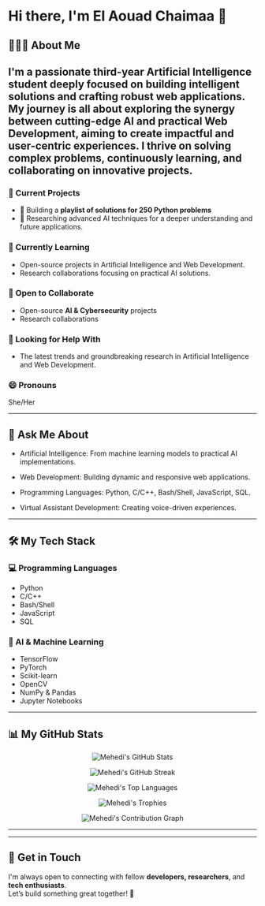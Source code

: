 # Hi there, I'm **El Aouad Chaimaa** 👋

## 👨🏻‍💻 About Me
I'm a passionate third-year Artificial Intelligence student deeply focused on building intelligent solutions and crafting robust web applications. My journey is all about exploring the synergy between cutting-edge AI and practical Web Development, aiming to create impactful and user-centric experiences. I thrive on solving complex problems, continuously learning, and collaborating on innovative projects.
---

### 🔭 Current Projects  
- 🎯 Building a **playlist of solutions for 250 Python problems**  
- 🧠 Researching advanced AI techniques for a deeper understanding and future applications.

### 🌱 Currently Learning  
- Open-source projects in Artificial Intelligence and Web Development.
- Research collaborations focusing on practical AI solutions.

### 👯 Open to Collaborate  
- Open-source **AI & Cybersecurity** projects  
- Research collaborations

### 🤔 Looking for Help With  
- The latest trends and groundbreaking research in Artificial Intelligence and Web Development.

### 😄 Pronouns  
She/Her

---

## 💬 Ask Me About
- Artificial Intelligence: From machine learning models to practical AI implementations.

- Web Development: Building dynamic and responsive web applications.

- Programming Languages: Python, C/C++, Bash/Shell, JavaScript, SQL.

- Virtual Assistant Development: Creating voice-driven experiences.

---

## 🛠️ My Tech Stack  

### 💻 Programming Languages  
- Python  
- C/C++  
- Bash/Shell  
- JavaScript  
- SQL  

### 🧠 AI & Machine Learning  
- TensorFlow  
- PyTorch  
- Scikit-learn  
- OpenCV  
- NumPy & Pandas  
- Jupyter Notebooks  


---

## 📊 My GitHub Stats

<p align="center">
  <img src="https://github-readme-stats.vercel.app/api?username=ChaimaaAndInterface&show_icons=true&theme=tokyonight&hide_border=true" alt="Mehedi's GitHub Stats" />
</p>

<p align="center">
  <img src="https://github-readme-streak-stats.herokuapp.com/?user=ChaimaaAndInterface&theme=tokyonight&hide_border=true" alt="Mehedi's GitHub Streak" />
</p>

<p align="center">
  <img src="https://github-readme-stats.vercel.app/api/top-langs/?username=ChaimaaAndInterface&layout=compact&theme=tokyonight&hide_border=true" alt="Mehedi's Top Languages" />
</p>

<p align="center">
  <img src="https://github-profile-trophy.vercel.app/?username=ChaimaaAndInterface&theme=darkhub&row=1&margin-w=10&margin-h=10" alt="Mehedi's Trophies" />
</p>

<p align="center">
  <img src="https://github-readme-activity-graph.vercel.app/graph?username=ChaimaaAndInterface&theme=tokyo-night&hide_border=true" alt="Mehedi's Contribution Graph" />
</p>

---


---

## 🤝 Get in Touch  
I'm always open to connecting with fellow **developers, researchers**, and **tech enthusiasts**.  
Let’s build something great together! 🚀



